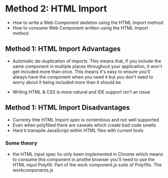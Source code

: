 # **Method 2: HTML Import**

- How to write a Web Component skeleton using the HTML Import method
- How to consume Web Component written using the HTML Import method

## **Method 1: HTML Import Advantages**

- Automatic de-duplication of imports. This means that, if you include the same component in multiple places throughout your application, it won't get included more than once. This means it's easy to ensure you'll always have the component when you need it but you don't need to worry about it being included more than it should be

- Writing HTML & CSS is more natural and IDE support isn't an issue

## **Method 1: HTML Import Disadvantages**

- Currenty thte HTML Import spec is contentious and not well supported
- Even when polyfilled there are caveats which create bad code smells
- Hard ti transpile JavaScript within HTML files with current tools

### **Some theory**

- the HTML input spec hs only been implemented in Chrome which means to consume this component in anothe browser you'll need to use the HTML input Polyfill. Part of the work component.js suite of Polyfills. The workcomponents.js
